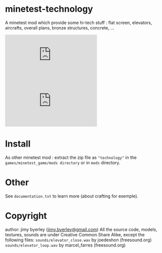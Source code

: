 minetest-technology
===================

A minetest mod which provide some hi-tech stuff : flat screen, elevators, aircrafts, overall plans, bronze structures, concrete, ...

![bronzee structures](https://forum.minetest.net/download/file.php?id=14493)
![patroller](https://forum.minetest.net/download/file.php?id=14495)

Install
=======

As other minetest mod : extract the zip file as `"technology"` in the `games/minetest_game/mods directory` or in `mods` directory.

Other
=====

See `documentation.txt` to learn more (about crafting for exemple).

Copyright
=========
author: jimy byerley (jimy.byerley@gmail.com)
All the source code, models, textures, sounds are under Creative Common Share Alike, except the following files:
`sounds/elevator_close.wav` by joedeshon (freesound.org)
`sounds/elevator_loop.wav` by marcel_farres (freesound.org)
